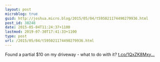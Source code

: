 ```yaml
---
layout: post
microblog: true
guid: http://joshua.micro.blog/2015/05/04/t595021174490279936.html
post_id: 38248
date: 2015-05-04T11:24:37+1100
lastmod: 2019-07-30T17:41:33+1100
type: post
url: /2015/05/04/t595021174490279936.html
---
```

Found a partial $10 on my driveway - what to do with it? [t.co/1QxZK8Mxy...](http://t.co/1QxZK8Mxyb)
